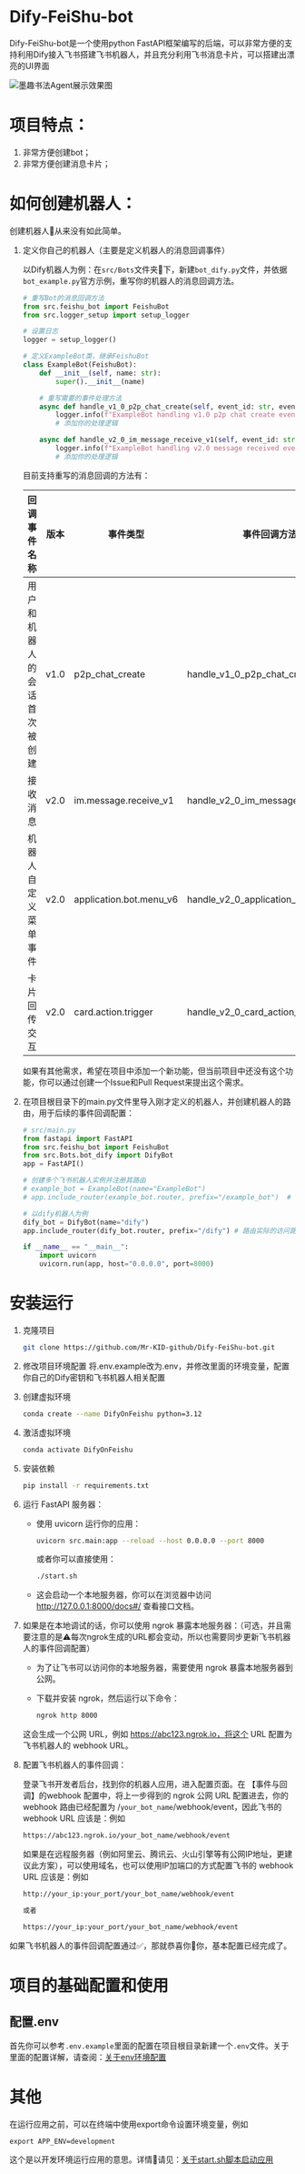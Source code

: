 # Dify-FeiShu-bot

Dify-FeiShu-bot是一个使用python FastAPI框架编写的后端，可以非常方便的支持利用Dify接入飞书搭建飞书机器人，并且充分利用飞书消息卡片，可以搭建出漂亮的UI界面

![墨趣书法Agent展示效果图](./static/images/墨趣书法Agent展示效果图.png)

# 项目特点：
1. 非常方便创建bot；
2. 非常方便创建消息卡片；

# 如何创建机器人：
创建机器人🤖从来没有如此简单。

1. 定义你自己的机器人（主要是定义机器人的消息回调事件）

    以Dify机器人为例：在`src/Bots`文件夹📁下，新建`bot_dify.py`文件，并依据`bot_example.py`官方示例，重写你的机器人的消息回调方法。

    ```python
    # 重写Bot的消息回调方法
    from src.feishu_bot import FeishuBot
    from src.logger_setup import setup_logger

    # 设置日志
    logger = setup_logger()

    # 定义ExampleBot类，继承FeishuBot
    class ExampleBot(FeishuBot):
        def __init__(self, name: str):
            super().__init__(name)

        # 重写需要的事件处理方法
        async def handle_v1_0_p2p_chat_create(self, event_id: str, event: dict):
            logger.info(f"ExampleBot handling v1.0 p2p chat create event: {event}")
            # 添加你的处理逻辑

        async def handle_v2_0_im_message_receive_v1(self, event_id: str, event: dict):
            logger.info(f"ExampleBot handling v2.0 message received event: {event}")
            # 添加你的处理逻辑
    ```

    目前支持重写的消息回调的方法有：

    | 回调事件名称             | 版本   | 事件类型                       | 事件回调方法                          |
    |--------------------------|--------|--------------------------------|---------------------------------------|
    | 用户和机器人的会话首次被创建 | v1.0   | p2p_chat_create                | handle_v1_0_p2p_chat_create           |
    | 接收消息                 | v2.0   | im.message.receive_v1          | handle_v2_0_im_message_receive_v1     |
    | 机器人自定义菜单事件     | v2.0   | application.bot.menu_v6        | handle_v2_0_application_bot_menu_v6   |
    | 卡片回传交互             | v2.0   | card.action.trigger            | handle_v2_0_card_action_trigger       |

    如果有其他需求，希望在项目中添加一个新功能，但当前项目中还没有这个功能，你可以通过创建一个Issue和Pull Request来提出这个需求。

2. 在项目根目录下的main.py文件里导入刚才定义的机器人，并创建机器人的路由，用于后续的事件回调配置：

    ```python
    # src/main.py
    from fastapi import FastAPI
    from src.feishu_bot import FeishuBot
    from src.Bots.bot_dify import DifyBot
    app = FastAPI()

    # 创建多个飞书机器人实例并注册其路由
    # example_bot = ExampleBot(name="ExampleBot")
    # app.include_router(example_bot.router, prefix="/example_bot")  # 路由实际的访问路径将变成'/example_bot/webhook'

    # 以dify机器人为例
    dify_bot = DifyBot(name="dify")
    app.include_router(dify_bot.router, prefix="/dify") # 路由实际的访问路径将变成'/dify/webhook'

    if __name__ == "__main__":
        import uvicorn      
        uvicorn.run(app, host="0.0.0.0", port=8000)
    ```


# 安装运行
1. 克隆项目
    ```bash
    git clone https://github.com/Mr-KID-github/Dify-FeiShu-bot.git
    ```

2. 修改项目环境配置
    将.env.example改为.env，并修改里面的环境变量，配置你自己的Dify密钥和飞书机器人相关配置

3. 创建虚拟环境
    ```bash
    conda create --name DifyOnFeishu python=3.12
    ```

4. 激活虚拟环境
    ```bash
    conda activate DifyOnFeishu
    ```

5. 安装依赖
    ```bash
    pip install -r requirements.txt
    ```

6. 运行 FastAPI 服务器：
    - 使用 uvicorn 运行你的应用：

        ```bash
        uvicorn src.main:app --reload --host 0.0.0.0 --port 8000
        ```

        或者你可以直接使用：
        ```bash
        ./start.sh
        ```
    - 这会启动一个本地服务器，你可以在浏览器中访问 http://127.0.0.1:8000/docs#/ 查看接口文档。

7. 如果是在本地调试的话，你可以使用 ngrok 暴露本地服务器：（可选，并且需要注意的是⚠️每次ngrok生成的URL都会变动，所以也需要同步更新飞书机器人的事件回调配置）
    - 为了让飞书可以访问你的本地服务器，需要使用 ngrok 暴露本地服务器到公网。
    - 下载并安装 ngrok，然后运行以下命令：

        ```bash
        ngrok http 8000
        ```
    这会生成一个公网 URL，例如 https://abc123.ngrok.io，将这个 URL 配置为飞书机器人的 webhook URL。

8. 配置飞书机器人的事件回调：
    
    登录飞书开发者后台，找到你的机器人应用，进入配置页面。在 【事件与回调】的webhook 配置中，将上一步得到的 ngrok 公网 URL 配置进去，你的 webhook 路由已经配置为 /`your_bot_name`/webhook/event，因此飞书的 webhook URL 应该是：例如 
    ```bash
    https://abc123.ngrok.io/your_bot_name/webhook/event
    ```

    如果是在远程服务器（例如阿里云、腾讯云、火山引擎等有公网IP地址，更建议此方案），可以使用域名，也可以使用IP加端口的方式配置飞书的 webhook URL 应该是：例如 
    ```bash
    http://your_ip:your_port/your_bot_name/webhook/event

    或者

    https://your_ip:your_port/your_bot_name/webhook/event
    ```

如果飞书机器人的事件回调配置通过✅，那就恭喜你🎉你，基本配置已经完成了。

# 项目的基础配置和使用
## 配置.env
首先你可以参考`.env.example`里面的配置在项目根目录新建一个`.env`文件。关于里面的配置详解，请查阅：[关于env环境配置](./docs/关于env环境配置.md)







# 其他
在运行应用之前，可以在终端中使用export命令设置环境变量，例如

```shell 
export APP_ENV=development
```
这个是以开发环境运行应用的意思。详情🔎请见：[关于start.sh脚本启动应用](./docs/关于start.sh脚本启动应用.md)